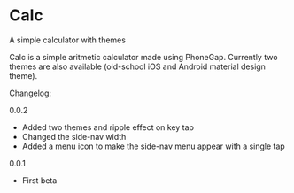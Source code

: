 # Calc
A simple calculator with themes

Calc is a simple aritmetic calculator made using PhoneGap. 
Currently two themes are also available (old-school iOS and Android material design theme).

Changelog:

0.0.2
- Added two themes and ripple effect on key tap
- Changed the side-nav width
- Added a menu icon to make the side-nav menu appear with a single tap

0.0.1
- First beta
